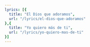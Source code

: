 ```yaml
---
lyrics: [{
  title: "El Dios que adoramos", 
  url: "/lyrics/el-dios-que-adoramos"
},{
  title: "Yo quiero más de ti", 
  url: "/lyrics/yo-quiero-mas-de-ti"
}]
---
```

